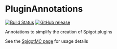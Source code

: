 # PluginAnnotations

[![Build Status](https://travis-ci.com/InventivetalentDev/PluginAnnotations.svg?branch=master)](https://travis-ci.com/InventivetalentDev/PluginAnnotations)
[![GitHub release](https://img.shields.io/github/release/InventivetalentDev/PluginAnnotations.svg)](https://github.com/InventivetalentDev/PluginAnnotations/releases/latest)


Annotations to simplify the creation of Spigot plugins

See the [SpigotMC page](https://r.spiget.org/20446) for usage details
